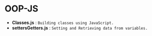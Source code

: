 # OOP-JS

* **Classes.js** : `Building classes using JavaScript.`
* **settersGetters.js** : `Setting and Retrieving data from variables.`
